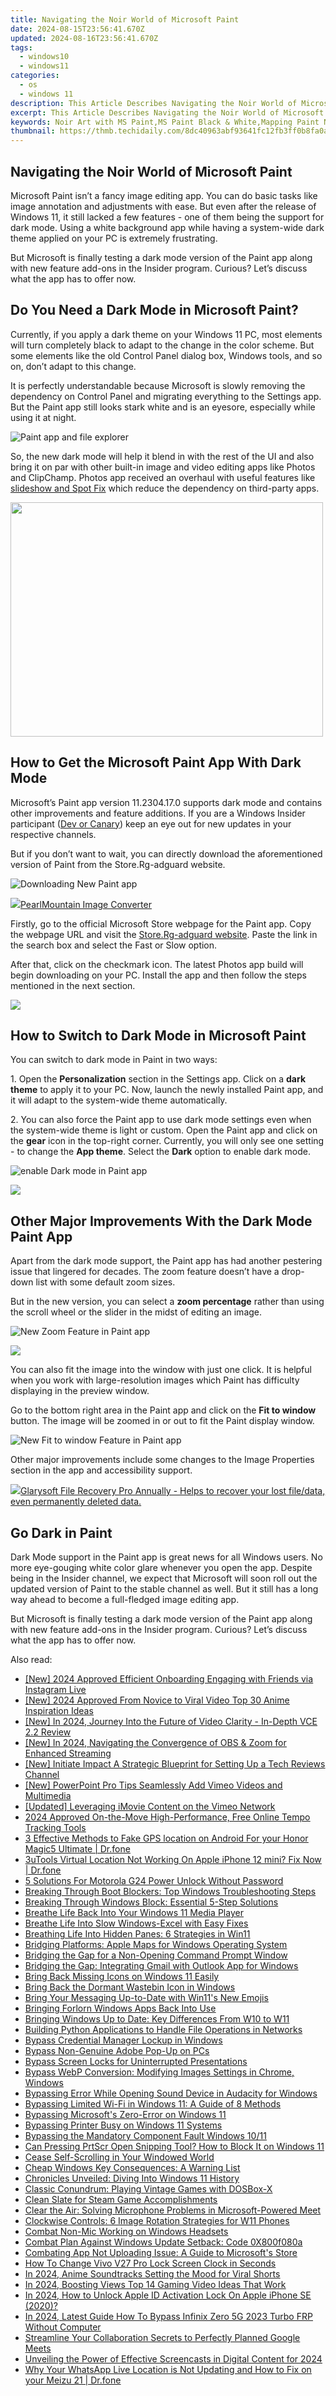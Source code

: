 ```yaml
---
title: Navigating the Noir World of Microsoft Paint
date: 2024-08-15T23:56:41.670Z
updated: 2024-08-16T23:56:41.670Z
tags:
  - windows10
  - windows11
categories:
  - os
  - windows 11
description: This Article Describes Navigating the Noir World of Microsoft Paint
excerpt: This Article Describes Navigating the Noir World of Microsoft Paint
keywords: Noir Art with MS Paint,MS Paint Black & White,Mapping Paint Narratives,Painting in Monochrome,Classic Draw Tools,Digital Dark Artistry,Paint's Mystery Craft
thumbnail: https://thmb.techidaily.com/8dc40963abf93641fc12fb3ff0b8fa0a43902050db781f6bcdf9e50e7619aa67.jpg
---
```


## Navigating the Noir World of Microsoft Paint

 Microsoft Paint isn’t a fancy image editing app. You can do basic tasks like image annotation and adjustments with ease. But even after the release of Windows 11, it still lacked a few features - one of them being the support for dark mode. Using a white background app while having a system-wide dark theme applied on your PC is extremely frustrating.

 But Microsoft is finally testing a dark mode version of the Paint app along with new feature add-ons in the Insider program. Curious? Let’s discuss what the app has to offer now.

## Do You Need a Dark Mode in Microsoft Paint?

 Currently, if you apply a dark theme on your Windows 11 PC, most elements will turn completely black to adapt to the change in the color scheme. But some elements like the old Control Panel dialog box, Windows tools, and so on, don’t adapt to this change.

 It is perfectly understandable because Microsoft is slowly removing the dependency on Control Panel and migrating everything to the Settings app. But the Paint app still looks stark white and is an eyesore, especially while using it at night.

![Paint app and file explorer](https://static1.makeuseofimages.com/wordpress/wp-content/uploads/2023/07/paint-app-and-file-explorer.jpg)

 So, the new dark mode will help it blend in with the rest of the UI and also bring it on par with other built-in image and video editing apps like Photos and ClipChamp. Photos app received an overhaul with useful features like [slideshow and Spot Fix](https://www.makeuseof.com/slideshow-spot-fix-feature-photos-app-windows-11/) which reduce the dependency on third-party apps.

<!-- affiliate ads begin -->
<a href="https://electronicx.pxf.io/c/5597632/1872456/14483" target="_top" id="1872456"><img src="//a.impactradius-go.com/display-ad/14483-1872456" border="0" alt="" width="500" height="375"/></a><img height="0" width="0" src="https://imp.pxf.io/i/5597632/1872456/14483" style="position:absolute;visibility:hidden;" border="0" />
<!-- affiliate ads end -->
## How to Get the Microsoft Paint App With Dark Mode

 Microsoft’s Paint app version 11.2304.17.0 supports dark mode and contains other improvements and feature additions. If you are a Windows Insider participant ([Dev or Canary](https://www.makeuseof.com/what-is-windows-insider-canary-channel/)) keep an eye out for new updates in your respective channels.

 But if you don’t want to wait, you can directly download the aforementioned version of Paint from the Store.Rg-adguard website.

![Downloading New Paint app](https://static1.makeuseofimages.com/wordpress/wp-content/uploads/2023/07/downloading-new-paint-app.jpg)
<!-- affiliate ads begin -->
<a href="https://secure.2checkout.com/order/checkout.php?PRODS=4550420&QTY=1&AFFILIATE=108875&CART=1"><img src="https://www.pearlmountainsoft.com/n_img/product/pic/f_02.jpg" border="0">PearlMountain Image Converter</a>
<!-- affiliate ads end -->

 Firstly, go to the official Microsoft Store webpage for the Paint app. Copy the webpage URL and visit the [Store.Rg-adguard website](https://store.rg-adguard.net/). Paste the link in the search box and select the Fast or Slow option.

 After that, click on the checkmark icon. The latest Photos app build will begin downloading on your PC. Install the app and then follow the steps mentioned in the next section.

<!-- affiliate ads begin -->
<a href="https://secure.2checkout.com/order/checkout.php?PRODS=45152835&QTY=1&AFFILIATE=108875&CART=1"><img src="https://download.terabyteunlimited.com/banners/ad_800x450_d.jpg" border="0"></a>
<!-- affiliate ads end -->
## How to Switch to Dark Mode in Microsoft Paint

 You can switch to dark mode in Paint in two ways:

 1\. Open the **Personalization** section in the Settings app. Click on a **dark theme** to apply it to your PC. Now, launch the newly installed Paint app, and it will adapt to the system-wide theme automatically.

 2\. You can also force the Paint app to use dark mode settings even when the system-wide theme is light or custom. Open the Paint app and click on the **gear** icon in the top-right corner. Currently, you will only see one setting - to change the **App theme**. Select the **Dark** option to enable dark mode.

![enable Dark mode in Paint app](https://static1.makeuseofimages.com/wordpress/wp-content/uploads/2023/07/enable-dark-mode-in-paint-app.jpg)
<!-- affiliate ads begin -->
<a href="https://store.nero.com/order/checkout.php?PRODS=42296985&QTY=1&AFFILIATE=108875&CART=1"><img src="https://secure.avangate.com/images/merchant/9cea886b9f44a3c2df1163730ab64994/products/copy_nero_burning_rom_cart.png" border="0">
</a>
<!-- affiliate ads end -->

## Other Major Improvements With the Dark Mode Paint App

 Apart from the dark mode support, the Paint app has had another pestering issue that lingered for decades. The zoom feature doesn’t have a drop-down list with some default zoom sizes.

 But in the new version, you can select a **zoom percentage** rather than using the scroll wheel or the slider in the midst of editing an image.

![New Zoom Feature in Paint app](https://static1.makeuseofimages.com/wordpress/wp-content/uploads/2023/07/new-zoom-feature-in-paint-app.jpg)
<!-- affiliate ads begin -->
<a href="https://estore.winxdvd.com/order/checkout.php?PRODS=4612444&QTY=1&AFFILIATE=108875&CART=1"><img src="https://www.winxdvd.com/affiliate/new-banner/pt-728x90.jpg" border="0"></a>
<!-- affiliate ads end -->

 You can also fit the image into the window with just one click. It is helpful when you work with large-resolution images which Paint has difficulty displaying in the preview window.

 Go to the bottom right area in the Paint app and click on the **Fit to window** button. The image will be zoomed in or out to fit the Paint display window.

![New Fit to window Feature in Paint app](https://static1.makeuseofimages.com/wordpress/wp-content/uploads/2023/07/new-fit-to-window-feature-in-paint-app.jpg)

 Other major improvements include some changes to the Image Properties section in the app and accessibility support.

<!-- affiliate ads begin -->
<a href="https://order.glarysoft.com/order/checkout.php?PRODS=35504869&QTY=1&AFFILIATE=108875&CART=1"><img src="https://secure.avangate.com/images/merchant/6734fa703f6633ab896eecbdfad8953a/products/1_FR-200-1.png" border="0">Glarysoft File Recovery Pro Annually -  Helps to recover your lost file/data, even permanently deleted data. 
</a>
<!-- affiliate ads end -->
## Go Dark in Paint

 Dark Mode support in the Paint app is great news for all Windows users. No more eye-gouging white color glare whenever you open the app. Despite being in the Insider channel, we expect that Microsoft will soon roll out the updated version of Paint to the stable channel as well. But it still has a long way ahead to become a full-fledged image editing app.

 But Microsoft is finally testing a dark mode version of the Paint app along with new feature add-ons in the Insider program. Curious? Let’s discuss what the app has to offer now.



<ins class="adsbygoogle"
      style="display:block"
      data-ad-client="ca-pub-7571918770474297"
      data-ad-slot="8358498916"
      data-ad-format="auto"
      data-full-width-responsive="true"></ins>


<span class="atpl-alsoreadstyle">Also read:</span>
<div><ul>
<li><a href="https://instagram-videos.techidaily.com/new-2024-approved-efficient-onboarding-engaging-with-friends-via-instagram-live/"><u>[New] 2024 Approved  Efficient Onboarding  Engaging with Friends via Instagram Live</u></a></li>
<li><a href="https://tiktok-clips.techidaily.com/new-2024-approved-from-novice-to-viral-video-top-30-anime-inspiration-ideas/"><u>[New] 2024 Approved  From Novice to Viral Video  Top 30 Anime Inspiration Ideas</u></a></li>
<li><a href="https://fox-helps.techidaily.com/new-in-2024-journey-into-the-future-of-video-clarity-in-depth-vce-22-review/"><u>[New] In 2024, Journey Into the Future of Video Clarity - In-Depth VCE 2.2 Review</u></a></li>
<li><a href="https://visual-screen-recording.techidaily.com/new-in-2024-navigating-the-convergence-of-obs-and-zoom-for-enhanced-streaming/"><u>[New] In 2024, Navigating the Convergence of OBS & Zoom for Enhanced Streaming</u></a></li>
<li><a href="https://some-techniques.techidaily.com/new-initiate-impact-a-strategic-blueprint-for-setting-up-a-tech-reviews-channel/"><u>[New] Initiate Impact  A Strategic Blueprint for Setting Up a Tech Reviews Channel</u></a></li>
<li><a href="https://vimeo-videos.techidaily.com/new-powerpoint-pro-tips-seamlessly-add-vimeo-videos-and-multimedia/"><u>[New] PowerPoint Pro Tips  Seamlessly Add Vimeo Videos and Multimedia</u></a></li>
<li><a href="https://vimeo-videos.techidaily.com/updated-leveraging-imovie-content-on-the-vimeo-network/"><u>[Updated] Leveraging iMovie Content on the Vimeo Network</u></a></li>
<li><a href="https://fox-friendly.techidaily.com/2024-approved-on-the-move-high-performance-free-online-tempo-tracking-tools/"><u>2024 Approved  On-the-Move  High-Performance, Free Online Tempo Tracking Tools</u></a></li>
<li><a href="https://android-location.techidaily.com/3-effective-methods-to-fake-gps-location-on-android-for-your-honor-magic5-ultimate-drfone-by-drfone-virtual/"><u>3 Effective Methods to Fake GPS location on Android For your Honor Magic5 Ultimate | Dr.fone</u></a></li>
<li><a href="https://location-fake.techidaily.com/3utools-virtual-location-not-working-on-apple-iphone-12-mini-fix-now-drfone-by-drfone-virtual-ios/"><u>3uTools Virtual Location Not Working On Apple iPhone 12 mini? Fix Now | Dr.fone</u></a></li>
<li><a href="https://easy-unlock-android.techidaily.com/5-solutions-for-motorola-g24-power-unlock-without-password-by-drfone-android/"><u>5 Solutions For Motorola G24 Power Unlock Without Password</u></a></li>
<li><a href="https://win11.techidaily.com/breaking-through-boot-blockers-top-windows-troubleshooting-steps/"><u>Breaking Through Boot Blockers: Top Windows Troubleshooting Steps</u></a></li>
<li><a href="https://win11.techidaily.com/breaking-through-windows-block-essential-5-step-solutions/"><u>Breaking Through Windows Block: Essential 5-Step Solutions</u></a></li>
<li><a href="https://win11.techidaily.com/breathe-life-back-into-your-windows-11-media-player/"><u>Breathe Life Back Into Your Windows 11 Media Player</u></a></li>
<li><a href="https://win11.techidaily.com/breathe-life-into-slow-windows-excel-with-easy-fixes/"><u>Breathe Life Into Slow Windows-Excel with Easy Fixes</u></a></li>
<li><a href="https://win11.techidaily.com/breathing-life-into-hidden-panes-6-strategies-in-win11/"><u>Breathing Life Into Hidden Panes: 6 Strategies in Win11</u></a></li>
<li><a href="https://win11.techidaily.com/bridging-platforms-apple-maps-for-windows-operating-system/"><u>Bridging Platforms: Apple Maps for Windows Operating System</u></a></li>
<li><a href="https://win11.techidaily.com/bridging-the-gap-for-a-non-opening-command-prompt-window/"><u>Bridging the Gap for a Non-Opening Command Prompt Window</u></a></li>
<li><a href="https://win11.techidaily.com/bridging-the-gap-integrating-gmail-with-outlook-app-for-windows/"><u>Bridging the Gap: Integrating Gmail with Outlook App for Windows</u></a></li>
<li><a href="https://win11.techidaily.com/bring-back-missing-icons-on-windows-11-easily/"><u>Bring Back Missing Icons on Windows 11 Easily</u></a></li>
<li><a href="https://win11.techidaily.com/bring-back-the-dormant-wastebin-icon-in-windows/"><u>Bring Back the Dormant Wastebin Icon in Windows</u></a></li>
<li><a href="https://win11.techidaily.com/bring-your-messaging-up-to-date-with-win11s-new-emojis/"><u>Bring Your Messaging Up-to-Date with Win11's New Emojis</u></a></li>
<li><a href="https://win11.techidaily.com/bringing-forlorn-windows-apps-back-into-use/"><u>Bringing Forlorn Windows Apps Back Into Use</u></a></li>
<li><a href="https://win11.techidaily.com/bringing-windows-up-to-date-key-differences-from-w10-to-w11/"><u>Bringing Windows Up to Date: Key Differences From W10 to W11</u></a></li>
<li><a href="https://win11.techidaily.com/building-python-applications-to-handle-file-operations-in-networks/"><u>Building Python Applications to Handle File Operations in Networks</u></a></li>
<li><a href="https://win11.techidaily.com/bypass-credential-manager-lockup-in-windows/"><u>Bypass Credential Manager Lockup in Windows</u></a></li>
<li><a href="https://win11.techidaily.com/bypass-non-genuine-adobe-pop-up-on-pcs/"><u>Bypass Non-Genuine Adobe Pop-Up on PCs</u></a></li>
<li><a href="https://win11.techidaily.com/bypass-screen-locks-for-uninterrupted-presentations/"><u>Bypass Screen Locks for Uninterrupted Presentations</u></a></li>
<li><a href="https://win11.techidaily.com/bypass-webp-conversion-modifying-images-settings-in-chrome-windows/"><u>Bypass WebP Conversion: Modifying Images Settings in Chrome, Windows</u></a></li>
<li><a href="https://win11.techidaily.com/bypassing-error-while-opening-sound-device-in-audacity-for-windows/"><u>Bypassing Error While Opening Sound Device in Audacity for Windows</u></a></li>
<li><a href="https://win11.techidaily.com/bypassing-limited-wi-fi-in-windows-11-a-guide-of-8-methods/"><u>Bypassing Limited Wi-Fi in Windows 11: A Guide of 8 Methods</u></a></li>
<li><a href="https://win11.techidaily.com/bypassing-microsofts-zero-error-on-windows-11/"><u>Bypassing Microsoft's Zero-Error on Windows 11</u></a></li>
<li><a href="https://win11.techidaily.com/bypassing-printer-busy-on-windows-11-systems/"><u>Bypassing Printer Busy on Windows 11 Systems</u></a></li>
<li><a href="https://win11.techidaily.com/bypassing-the-mandatory-component-fault-windows-1011/"><u>Bypassing the Mandatory Component Fault Windows 10/11</u></a></li>
<li><a href="https://win11.techidaily.com/can-pressing-prtscr-open-snipping-tool-how-to-block-it-on-windows-11/"><u>Can Pressing PrtScr Open Snipping Tool? How to Block It on Windows 11</u></a></li>
<li><a href="https://win11.techidaily.com/cease-self-scrolling-in-your-windowed-world/"><u>Cease Self-Scrolling in Your Windowed World</u></a></li>
<li><a href="https://win11.techidaily.com/cheap-windows-key-consequences-a-warning-list/"><u>Cheap Windows Key Consequences: A Warning List</u></a></li>
<li><a href="https://win11.techidaily.com/chronicles-unveiled-diving-into-windows-11-history/"><u>Chronicles Unveiled: Diving Into Windows 11 History</u></a></li>
<li><a href="https://win11.techidaily.com/classic-conundrum-playing-vintage-games-with-dosbox-x/"><u>Classic Conundrum: Playing Vintage Games with DOSBox-X</u></a></li>
<li><a href="https://win11.techidaily.com/clean-slate-for-steam-game-accomplishments/"><u>Clean Slate for Steam Game Accomplishments</u></a></li>
<li><a href="https://win11.techidaily.com/clear-the-air-solving-microphone-problems-in-microsoft-powered-meet/"><u>Clear the Air: Solving Microphone Problems in Microsoft-Powered Meet</u></a></li>
<li><a href="https://win11.techidaily.com/clockwise-controls-6-image-rotation-strategies-for-w11-phones/"><u>Clockwise Controls: 6 Image Rotation Strategies for W11 Phones</u></a></li>
<li><a href="https://win11.techidaily.com/combat-non-mic-working-on-windows-headsets/"><u>Combat Non-Mic Working on Windows Headsets</u></a></li>
<li><a href="https://win11.techidaily.com/combat-plan-against-windows-update-setback-code-0x800f080a/"><u>Combat Plan Against Windows Update Setback: Code 0X800f080a</u></a></li>
<li><a href="https://win11.techidaily.com/combating-app-not-uploading-issue-a-guide-to-microsofts-store/"><u>Combating App Not Uploading Issue: A Guide to Microsoft's Store</u></a></li>
<li><a href="https://android-unlock.techidaily.com/how-to-change-vivo-v27-pro-lock-screen-clock-in-seconds-by-drfone-android/"><u>How To Change Vivo V27 Pro Lock Screen Clock in Seconds</u></a></li>
<li><a href="https://tiktok-video-recordings.techidaily.com/in-2024-anime-soundtracks-setting-the-mood-for-viral-shorts/"><u>In 2024, Anime Soundtracks  Setting the Mood for Viral Shorts</u></a></li>
<li><a href="https://youtube-docs.techidaily.com/24-boosting-views-top-14-gaming-video-ideas-that-work/"><u>In 2024, Boosting Views  Top 14 Gaming Video Ideas That Work</u></a></li>
<li><a href="https://activate-lock.techidaily.com/in-2024-how-to-unlock-apple-id-activation-lock-on-apple-iphone-se-2020-by-drfone-ios/"><u>In 2024, How to Unlock Apple ID Activation Lock On Apple iPhone SE (2020)?</u></a></li>
<li><a href="https://bypass-frp.techidaily.com/in-2024-latest-guide-how-to-bypass-infinix-zero-5g-2023-turbo-frp-without-computer-by-drfone-android/"><u>In 2024, Latest Guide How To Bypass Infinix Zero 5G 2023 Turbo FRP Without Computer</u></a></li>
<li><a href="https://remote-screen-capture.techidaily.com/streamline-your-collaboration-secrets-to-perfectly-planned-google-meets/"><u>Streamline Your Collaboration  Secrets to Perfectly Planned Google Meets</u></a></li>
<li><a href="https://visual-screen-recording.techidaily.com/unveiling-the-power-of-effective-screencasts-in-digital-content-for-2024/"><u>Unveiling the Power of Effective Screencasts in Digital Content for 2024</u></a></li>
<li><a href="https://location-social.techidaily.com/why-your-whatsapp-live-location-is-not-updating-and-how-to-fix-on-your-meizu-21-drfone-by-drfone-virtual-android/"><u>Why Your WhatsApp Live Location is Not Updating and How to Fix on your Meizu 21 | Dr.fone</u></a></li>
</ul></div>

